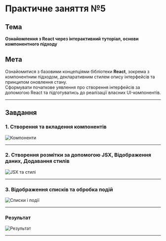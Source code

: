 # Практичне заняття №5

## Тема
**Ознайомлення з React через інтерактивний туторіал, основи компонентного підходу**

## Мета
Ознайомитися з базовими концепціями бібліотеки **React**, зокрема з компонентним підходом, декларативним стилем опису інтерфейсів та принципом оновлення стану.  
Сформувати початкове уявлення про створення інтерфейсів за допомогою React та підготуватись до реалізації власних UI-компонентів.

---

## Завдання

### 1. Створення та вкладення компонентів

![Компоненти](https://github.com/user-attachments/assets/d1df54ee-6cd7-42f5-9eb7-09558c40505e)

---

### 2. Створення розмітки за допомогою JSX, Відображення даних, Додавання стилів

![JSX та стилі](https://github.com/user-attachments/assets/8dbbbbc1-97da-4880-8ebd-8f997644049f)

---

### 3. Відображення списків та обробка подій

![Списки і події](https://github.com/user-attachments/assets/c866deb7-cdf0-4fe6-9974-f5f41a72048b)

---

### Результат

![Результат](https://github.com/user-attachments/assets/56911601-73ab-4293-806b-8603d212cc9a)

---

